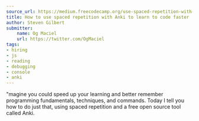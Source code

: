 ```yaml
---
source_url: https://medium.freecodecamp.org/use-spaced-repetition-with-anki-to-learn-to-code-faster-7c334d448c3c
title: How to use spaced repetition with Anki to learn to code faster
author: Steven Gilbert
submitter:
    name: Og Maciel
    url: https://twitter.com/OgMaciel
tags:
- hiring
- js
- reading
- debugging
- console
- anki
---
```


"magine you could speed up your learning and better remember programming fundamentals, techniques, and commands. Today I tell you how to do just that, using spaced repetition and a free open source tool called Anki.
